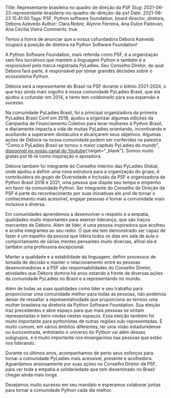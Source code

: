 Title: Representante brasileira no quadro de direção da PSF
Slug: 2021-06-23-representante-brasileira-no-quadro-de-direção-da-psf
Date: 2021-06-23 15:41:00
Tags: PSF, Python software foundation, board director, diretora, Débora Azevedo
Author: Clara Nobre, Alynne Ferreira, Ana Dulce Padovan, Ana Cecilia Vieira
Comments: true

Temos a honra de anunciar que a nossa cofundadora Débora Azevedo ocupará a posição de diretora na Python Software Foundation!

A Python Software Foundation, mais referida como PSF, é a organização sem fins lucrativos que mantém a linguagem Python e também é a responsável pela marca registrada PyLadies. Seu Conselho Diretor, do qual Débora fará parte, é responsável por tomar grandes decisões sobre o ecossistema Python.

Débora será a representante do Brasil na PSF durante o biênio 2021-2024, o que traz ainda mais orgulho à nossa comunidade PyLadies Brasil, que ela ajudou a cofundar em 2014, e tanto tem colaborado para sua expansão e sucesso.

Na comunidade PyLadies Brasil, foi a principal organizadora da primeira PyLadies Brasil Conf em 2018; ajudou a organizar algumas edições da Campanha de Financiamento Coletivo para levar mulheres à Python Brasil, e diariamente impacta a vida de muitas PyLadies orientando, incentivando e auxiliando a superarem obstáculos e alcançarem seus objetivos. Algumas ações de Débora na nossa comunidade podem ser conferidas na palestra “Como o PyLadies Brasil se tornou o maior capítulo PyLadies do mundo”, [disponível no nosso canal do Youtube](https://youtu.be/_lnVSlI2XWs){:target="_blank"}. Somos muito gratas por tê-la como inspiração e apoiadora. 

Débora também foi integrante do Conselho Interino das PyLadies Global, onde ajudou a definir uma nova estrutura para a organização do grupo, é contribuidora do grupo de Diversidade e Inclusão da PSF e organizadora da Python Brasil 2018 e 2021, uma pessoa que dispõe seu tempo e empenho em favor da comunidade Python. Ser integrante do Conselho de Direção da PSF é parte do reconhecimento por suas iniciativas em prol de tornar o conhecimento mais acessível, engajar pessoas e tornar a comunidade mais inclusiva e diversa.

Em comunidades aprendemos a desenvolver o respeito e a empatia, qualidades muito importantes para exercer liderança, que são traços marcantes de Débora. Além de líder, é uma pessoa inspiradora que acolheu e acolhe integrantes ao seu redor. O que ela tem demonstrado ser capaz de fazer é um espelho da pessoa que lidera todos os dias em sala de aula o comportamento de várias mentes pensantes muito diversas, afinal ela é também uma professora excepcional.

Manter a qualidade e a estabilidade da linguagem, definir processos de tomada de decisão e manter o relacionamento entre as pessoas desenvolvedoras e a PSF são responsabilidades do Conselho Diretor, atividades que Débora domina há anos estando à frente de diversas ações da comunidade PyLadies no Brasil e a representando no mundo.

Além de todas as suas qualidades como líder e seu trabalho para proporcionar uma comunidade melhor para todas as pessoas, não podemos deixar de ressaltar a representatividade que proporciona ao termos uma mulher brasileira na diretoria da Python Software Foundation. Sua eleição traz precedentes e abre espaço para que mais pessoas se sintam representadas e bem-vindas nestes espaços. Essa eleição também foi muito importante para pythonistas de outras regiões sub-representadas. É muito comum, em vários âmbitos diferentes, ter uma visão estadunidense ou eurocentrada, entretanto o universo do Python vai além desses subgrupos, e é muito importante nos enxergarmos nas pessoas que estão nos liderando.

Durante os últimos anos, acompanhamos de perto seus esforços para tornar a comunidade PyLadies mais acessível, presente e acolhedora. Aguardamos ansiosamente por suas ações no Conselho Diretor da PSF, para ver toda a empatia e solidariedade que tem disseminado no Brasil chegar ainda mais longe.

Desejamos muito sucesso em seu mandato e esperamos colaborar juntas para tornar a comunidade Python cada dia melhor.